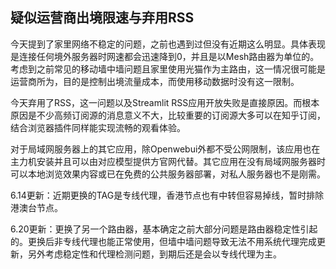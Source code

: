 ## 疑似运营商出境限速与弃用RSS

今天提到了家里网络不稳定的问题，之前也遇到过但没有近期这么明显。具体表现是连接任何境外服务器时网速都会迅速降到0，并且是以Mesh路由器为单位的。考虑到之前常见的移动墙中墙问题且家里使用光猫作为主路由，这一情况很可能是运营商所为，目的是控制出境流量成本，而使用移动数据时没有这一限制。

今天弃用了RSS，这一问题以及Streamlit RSS应用开放失败是直接原因。而根本原因是不少高频订阅源的消息意义不大，比较重要的订阅源大多可以在知乎订阅，结合浏览器插件同样能实现流畅的观看体验。

对于局域网服务器上的其它应用，除Openwebui外都不受公网限制，该应用也在主力机安装并且可以由对应模型提供方官网代替。其它应用在没有局域网服务器时可以本地浏览效果内容或已在免费的公共服务器部署，对私人服务器也不是刚需。

6.14更新：近期更换的TAG是专线代理，香港节点也有中转但容易掉线，暂时排除港澳台节点。

6.20更新：更换了另一个路由器，基本确定之前大部分问题是路由器稳定性引起的。更换后非专线代理也能正常使用，但墙中墙问题导致无法不用系统代理完成更新，另外考虑稳定性和代理检测问题，到期后还是会以专线代理为主。